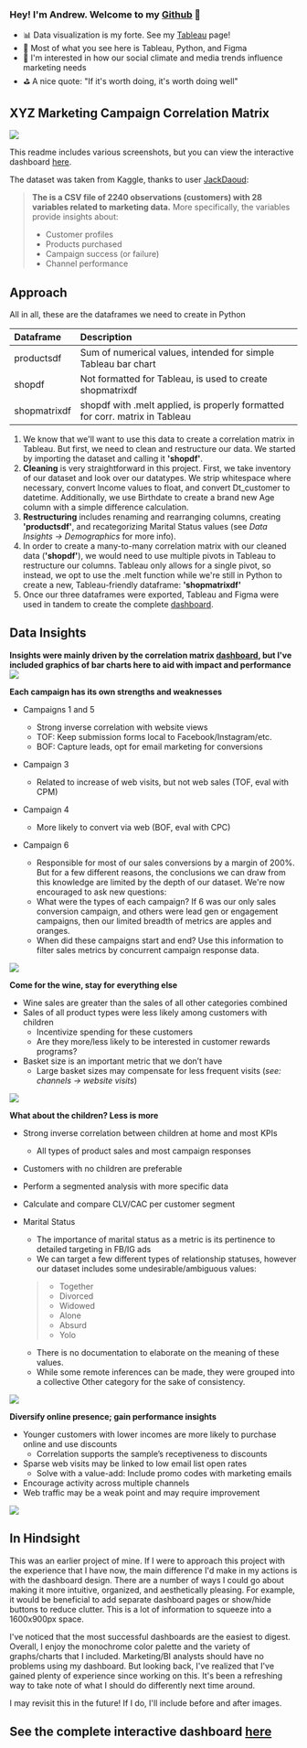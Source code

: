 ### Hey! I'm Andrew. Welcome to my [Github] 👋

- 📊 Data visualization is my forte. See my [Tableau] page! 
- 🚀 Most of what you see here is Tableau, Python, and Figma
- 🧠 I'm interested in how our social climate and media trends influence marketing needs
- ⛳ A nice quote: "If it's worth doing, it's worth doing well"

## XYZ Marketing Campaign Correlation Matrix

 
![](Dashboard_Screenshots/dashboard.jpg)
 
This readme includes various screenshots, but you can view the interactive dashboard [here].
 
The dataset was taken from Kaggle, thanks to user [JackDaoud]:
>**The is a CSV file of 2240 observations (customers) with 28 variables related to marketing data.** 
>More specifically, the variables provide insights about:
>
>- Customer profiles
>- Products purchased
>- Campaign success (or failure)
>- Channel performance

## Approach




All in all, these are the dataframes we need to create in Python

| Dataframe | Description |
| :----------- | :----------- |
| productsdf | Sum of numerical values, intended for simple Tableau bar chart |
| shopdf | Not formatted for Tableau, is used to create shopmatrixdf |
| shopmatrixdf | shopdf with .melt applied, is properly formatted for corr. matrix in Tableau |

1. We know that we'll want to use this data to create a correlation matrix in Tableau. But first, we need to clean and restructure our data. We started by importing the dataset and calling it **'shopdf'**.
2. **Cleaning** is very straightforward in this project. First, we take inventory of our dataset and look over our datatypes. We strip whitespace where necessary, convert Income values to float, and convert Dt_customer to datetime. Additionally, we use Birthdate to create a brand new Age column with a simple difference calculation.
3. **Restructuring** includes renaming and rearranging columns, creating **'productsdf'**, and recategorizing Marital Status values (see *Data Insights -> Demographics* for more info).
4. In order to create a many-to-many correlation matrix with our cleaned data (**'shopdf'**), we would need to use multiple pivots in Tableau to restructure our columns. Tableau only allows for a single pivot, so instead, we opt to use the .melt function while we're still in Python to create a new, Tableau-friendly dataframe: **'shopmatrixdf'** 
5. Once our three dataframes were exported, Tableau and Figma were used in tandem to create the complete [dashboard]. 


## Data Insights
**Insights were mainly driven by the correlation matrix [dashboard], but I've included graphics of bar charts here to aid with impact and performance** 
![](Dashboard_Screenshots/campaign.png)
 
**Each campaign has its own strengths and weaknesses** 
- Campaigns 1 and 5
    - Strong inverse correlation with website views 
    - TOF: Keep submission forms local to Facebook/Instagram/etc.
    - BOF: Capture leads, opt for email marketing for conversions
     
- Campaign 3 
    - Related to increase of web visits, but not web sales (TOF, eval with CPM)
 
- Campaign 4 
    - More likely to convert via web (BOF, eval with CPC)
 
- Campaign 6 
    - Responsible for most of our sales conversions by a margin of 200%. But for a few different reasons, the conclusions we can draw from this knowledge are limited by the depth of our dataset. We're now encouraged to ask new questions:
    - What were the types of each campaign? If 6 was our only sales conversion campaign, and others were lead gen or engagement campaigns, then our limited breadth of metrics are apples and oranges.
    - When did these campaigns start and end? Use this information to filter sales metrics by concurrent campaign response data.
 
![](Dashboard_Screenshots/product.png)
 
**Come for the wine, stay for everything else** 
- Wine sales are greater than the sales of all other categories combined
- Sales of all product types were less likely among customers with children
    - Incentivize spending for these customers
    - Are they more/less likely to be interested in customer rewards programs?
- Basket size is an important metric that we don’t have
    - Large basket sizes may compensate for less frequent visits (*see: channels -> website visits*)
     
![](Dashboard_Screenshots/demographics.png)
 
**What about the children? Less is more** 
- Strong inverse correlation between children at home and most KPIs
    - All types of product sales and most campaign responses
- Customers with no children are preferable
- Perform a segmented analysis with more specific data
- Calculate and compare CLV/CAC per customer segment

- Marital Status 
    - The importance of marital status as a metric is its pertinence to detailed targeting in FB/IG ads 
    - We can target a few different types of relationship statuses, however our dataset includes some undesirable/ambiguous values:
         
    > 
    > - Together
    > - Divorced
    > - Widowed
    > - Alone
    > - Absurd
    > - Yolo

    - There is no documentation to elaborate on the meaning of these values. 
    - While some remote inferences can be made, they were grouped into a collective Other category for the sake of consistency.
     
![](Dashboard_Screenshots/channel.png)
 
**Diversify online presence; gain performance insights**
- Younger customers with lower incomes are more likely to purchase online and use discounts
    - Correlation supports the sample’s receptiveness to discounts
- Sparse web visits may be linked to low email list open rates
    - Solve with a value-add: Include promo codes with marketing emails
- Encourage activity across multiple channels
- Web traffic may be a weak point and may require improvement
 
![](Dashboard_Screenshots/moving_forward.png)
 

## In Hindsight

This was an earlier project of mine. If I were to approach this project with the experience that I have now, the main difference I'd make in my actions is with the dashboard design. There are a number of ways I could go about making it more intuitive, organized, and aesthetically pleasing. For example, it would be beneficial to add separate dashboard pages or show/hide buttons to reduce clutter. This is a lot of information to squeeze into a 1600x900px space.

I've noticed that the most successful dashboards are the easiest to digest. Overall, I enjoy the monochrome color palette and the variety of graphs/charts that I included.  Marketing/BI analysts should have no problems using my dashboard. But looking back, I've realized that I've gained plenty of experience since working on this. It's been a refreshing way to take note of what I should do differently next time around.

I may revisit this in the future! If I do, I'll include before and after images.

## See the complete interactive dashboard [here]

</details>

[Tableau]: https://public.tableau.com/app/profile/andrew.bruening
[Github]: https://github.com/andrewbruening
[here]: https://public.tableau.com/views/MarketingCampaignCorrelationMatrix/Dashboard1?:language=en-US&:display_count=n&:origin=viz_share_link
[dashboard]: https://public.tableau.com/views/MarketingCampaignCorrelationMatrix/Dashboard1?:language=en-US&:display_count=n&:origin=viz_share_link
[JackDaoud]: https://www.kaggle.com/jackdaoud/marketing-data
